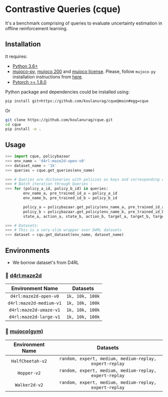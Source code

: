 # Contrastive Queries (cque)

It's a benchmark comprising of queries to evaluate uncertainty estimation in offline reinforcement learning.

## Installation
It requires:

- [Python 3.6+](https://www.python.org/downloads/)
- [mujoco-py](https://github.com/openai/mujoco-py), [mujoco 200](https://www.roboti.us/index.html) and [mujoco license](https://www.roboti.us/license.html). Please, follow `mujoco-py` installation instructions from [here](https://github.com/openai/mujoco-py).
- [Pytorch >= 1.8.0](https://pytorch.org/)

Python package and dependencies could be installed using:
```bash
pip install git+https://github.com/koulanurag/cque@main#egg=cque
```
Or
```bash
git clone https://github.com/koulanurag/cque.git
cd cque
pip install -e .
```

## Usage

```python console
>>> import cque, policybazaar
>>> env_name = 'd4rl:maze2d-open-v0'
>>> dataset_name = '1k'
>>> queries = cque.get_queries(env_name)

>>> # Queries are dictonaries with policies as keys and corresponding queries as values.
>>> # Batch iteration through Queries :
>>> for (policy_a_id, policy_b_id) in queries:
        env_name_a, pre_trained_id_a = policy_a_id
        env_name_b, pre_trained_id_b = policy_b_id

        policy_a = policybazaar.get_policy(env_name_a, pre_trained_id_a)
        policy_b = policybazaar.get_policy(env_name_b, pre_trained_id_b)
        state_a, action_a, state_b, action_b, target_a, target_b, target = queries[(policy_a_id, policy_b_id)]

>>> # Datasets:
>>> # This is a very-slim wrapper over D4RL datasets
>>> dataset = cqu.get_dataset(env_name, dataset_name)

``` 

## Environments
- We borrow dataset's from D4RL 

### :low_brightness: [d4rl:maze2d](https://github.com/rail-berkeley/d4rl/wiki/Tasks#maze2d)

| Environment Name | Datasets |
|:------: | :------: | 
|`d4rl:maze2d-open-v0`|`1k, 10k, 100k`|
|`d4rl:maze2d-medium-v1`|`1k, 10k, 100k`|
|`d4rl:maze2d-umaze-v1`|`1k, 10k, 100k`|
|`d4rl:maze2d-large-v1`|`1k, 10k, 100k`|

### :low_brightness: [mujoco(gym)](https://gym.openai.com/envs/#mujoco)

| Environment Name | Datasets|
|:------: |:------:|
|`HalfCheetah-v2`| `random, expert, medium, medium-replay, expert-replay`|
|`Hopper-v2`| `random, expert, medium, medium-replay, expert-replay`|
|`Walker2d-v2`| `random, expert, medium, medium-replay, expert-replay`|